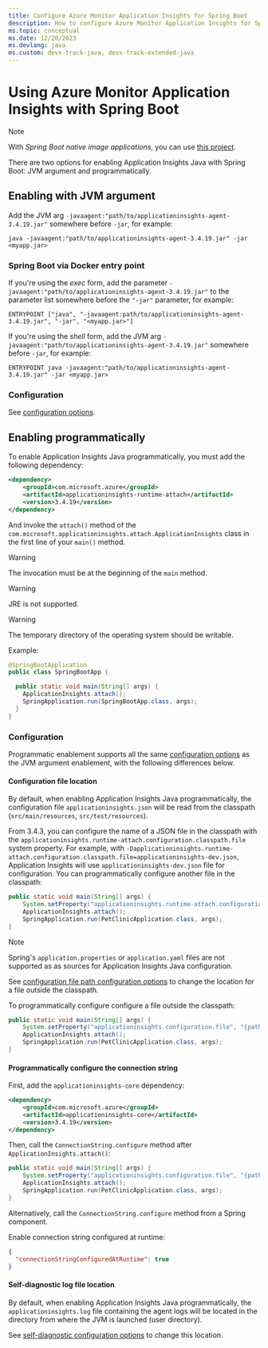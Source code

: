 ```yaml
---
title: Configure Azure Monitor Application Insights for Spring Boot
description: How to configure Azure Monitor Application Insights for Spring Boot applications
ms.topic: conceptual
ms.date: 12/20/2023
ms.devlang: java
ms.custom: devx-track-java, devx-track-extended-java
---
```


# Using Azure Monitor Application Insights with Spring Boot

> [!NOTE]
> With _Spring Boot native image applications_, you can use [this project](https://aka.ms/AzMonSpringNative).

There are two options for enabling Application Insights Java with Spring Boot: JVM argument and programmatically.

## Enabling with JVM argument 

Add the JVM arg `-javaagent:"path/to/applicationinsights-agent-3.4.19.jar"` somewhere before `-jar`, for example:

```
java -javaagent:"path/to/applicationinsights-agent-3.4.19.jar" -jar <myapp.jar>
```

### Spring Boot via Docker entry point

If you're using the *exec* form, add the parameter `-javaagent:"path/to/applicationinsights-agent-3.4.19.jar"` to the parameter list somewhere before the `"-jar"` parameter, for example:

```
ENTRYPOINT ["java", "-javaagent:path/to/applicationinsights-agent-3.4.19.jar", "-jar", "<myapp.jar>"]
```

If you're using the *shell* form, add the JVM arg `-javaagent:"path/to/applicationinsights-agent-3.4.19.jar"` somewhere before `-jar`, for example:

```
ENTRYPOINT java -javaagent:"path/to/applicationinsights-agent-3.4.19.jar" -jar <myapp.jar>
```

### Configuration

See [configuration options](./java-standalone-config.md).

## Enabling programmatically

To enable Application Insights Java programmatically, you must add the following dependency:

```xml
<dependency>
    <groupId>com.microsoft.azure</groupId>
    <artifactId>applicationinsights-runtime-attach</artifactId>
    <version>3.4.19</version>
</dependency>
```

And invoke the `attach()` method of the `com.microsoft.applicationinsights.attach.ApplicationInsights` class
in the first line of your `main()` method.

> [!WARNING]
>
> The invocation must be at the beginning of the `main` method.

> [!WARNING]
> 
> JRE is not supported.

> [!WARNING]
>
> The temporary directory of the operating system should be writable.

Example:

```java
@SpringBootApplication
public class SpringBootApp {

  public static void main(String[] args) {
    ApplicationInsights.attach();
    SpringApplication.run(SpringBootApp.class, args);
  }
}
```

### Configuration

Programmatic enablement supports all the same [configuration options](./java-standalone-config.md)
as the JVM argument enablement, with the following differences below.

#### Configuration file location

By default, when enabling Application Insights Java programmatically, the configuration file `applicationinsights.json`
will be read from the classpath (`src/main/resources`, `src/test/resources`).

From 3.4.3, you can configure the name of a JSON file in the classpath with the `applicationinsights.runtime-attach.configuration.classpath.file` system property.
For example, with `-Dapplicationinsights.runtime-attach.configuration.classpath.file=applicationinsights-dev.json`, Application Insights will use `applicationinsights-dev.json` file for configuration. 
You can programmatically configure another file in the classpath:

```java
public static void main(String[] args) {
    System.setProperty("applicationinsights.runtime-attach.configuration.classpath.file", "applicationinsights-dev.json");
    ApplicationInsights.attach();
    SpringApplication.run(PetClinicApplication.class, args);
}
```

> [!NOTE]
> Spring's `application.properties` or `application.yaml` files are not supported as
> as sources for Application Insights Java configuration.

See [configuration file path configuration options](./java-standalone-config.md#configuration-file-path)
to change the location for a file outside the classpath.

To programmatically configure configure a file outside the classpath:
```java
public static void main(String[] args) {
    System.setProperty("applicationinsights.configuration.file", "{path}/applicationinsights-dev.json");
    ApplicationInsights.attach();
    SpringApplication.run(PetClinicApplication.class, args);
}
```

#### Programmatically configure the connection string

First, add the `applicationinsights-core` dependency:

```xml
<dependency>
    <groupId>com.microsoft.azure</groupId>
    <artifactId>applicationinsights-core</artifactId>
    <version>3.4.19</version>
</dependency>
```

Then, call the `ConnectionString.configure` method after `ApplicationInsights.attach()`:

```java
public static void main(String[] args) {
    System.setProperty("applicationinsights.configuration.file", "{path}/applicationinsights-dev.json");
    ApplicationInsights.attach();
    SpringApplication.run(PetClinicApplication.class, args);
}
```
Alternatively, call the  `ConnectionString.configure` method from a Spring component.

Enable connection string configured at runtime:

```json
{
  "connectionStringConfiguredAtRuntime": true
}
```

#### Self-diagnostic log file location

By default, when enabling Application Insights Java programmatically, the `applicationinsights.log` file containing
the agent logs will be located in the directory from where the JVM is launched (user directory).

See [self-diagnostic configuration options](./java-standalone-config.md#self-diagnostics) to change this location.
